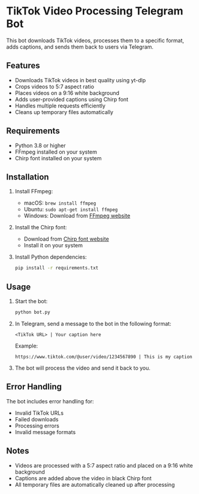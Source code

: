 # TikTok Video Processing Telegram Bot

This bot downloads TikTok videos, processes them to a specific format, adds captions, and sends them back to users via Telegram.

## Features

- Downloads TikTok videos in best quality using yt-dlp
- Crops videos to 5:7 aspect ratio
- Places videos on a 9:16 white background
- Adds user-provided captions using Chirp font
- Handles multiple requests efficiently
- Cleans up temporary files automatically

## Requirements

- Python 3.8 or higher
- FFmpeg installed on your system
- Chirp font installed on your system

## Installation

1. Install FFmpeg:
   - macOS: `brew install ffmpeg`
   - Ubuntu: `sudo apt-get install ffmpeg`
   - Windows: Download from [FFmpeg website](https://ffmpeg.org/download.html)

2. Install the Chirp font:
   - Download from [Chirp font website](https://chirp.twitter.com/)
   - Install it on your system

3. Install Python dependencies:
   ```bash
   pip install -r requirements.txt
   ```

## Usage

1. Start the bot:
   ```bash
   python bot.py
   ```

2. In Telegram, send a message to the bot in the following format:
   ```
   <TikTok URL> | Your caption here
   ```

   Example:
   ```
   https://www.tiktok.com/@user/video/1234567890 | This is my caption
   ```

3. The bot will process the video and send it back to you.

## Error Handling

The bot includes error handling for:
- Invalid TikTok URLs
- Failed downloads
- Processing errors
- Invalid message formats

## Notes

- Videos are processed with a 5:7 aspect ratio and placed on a 9:16 white background
- Captions are added above the video in black Chirp font
- All temporary files are automatically cleaned up after processing 